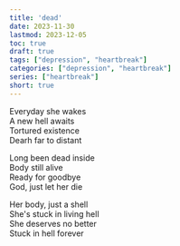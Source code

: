 ```yaml
---
title: 'dead'
date: 2023-11-30
lastmod: 2023-12-05
toc: true
draft: true
tags: ["depression", "heartbreak"]
categories: ["depression", "heartbreak"]
series: ["heartbreak"]
short: true
---
```


Everyday she wakes  
A new hell awaits  
Tortured existence  
Dearh far to distant  

Long been dead inside  
Body still alive  
Ready for goodbye  
God, just let her die  

Her body, just a shell  
She's stuck in living hell  
She deserves no better  
Stuck in hell forever  